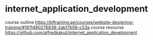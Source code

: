 # internet_application_development
course outline https://bftraining.ae/courses/website-designing-training/#1611480276638-2ab17b56-c53a
course resourse https://github.com/alfredkakuli/internet_application_development